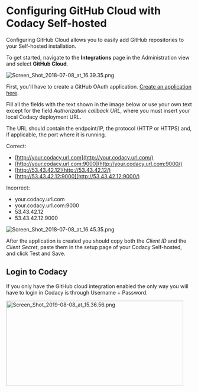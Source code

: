 # Configuring GitHub Cloud with Codacy Self-hosted

Configuring GitHub Cloud allows you to easily add GitHub repositories to your Self-hosted installation.

To get started, navigate to the **Integrations** page in the Administration view and select **GitHub Cloud**.

![Screen\_Shot\_2018-07-08\_at\_16.39.35.png](/images/Screen_Shot_2018-07-08_at_16.39.35.png)

First, you'll have to create a GitHub OAuth application. [Create an application here](https://github.com/settings/applications/new).

Fill all the fields with the text shown in the image below or use your own text except for the field *Authorization callback URL*, where you must insert your local Codacy deployment URL.

The URL should contain the endpoint/IP, the protocol (HTTP or HTTPS) and, if applicable, the port where it is running.

Correct:

- [http://your.codacy.url.com](http://your.codacy.url.com/)
- [http://your.codacy.url.com:9000](http://your.codacy.url.com:9000/)
- [http://53.43.42.12](http://53.43.42.12/)
- [http://53.43.42.12:9000](http://53.43.42.12:9000/)

Incorrect:

- your.codacy.url.com
- your.codacy.url.com:9000
- 53.43.42.12
- 53.43.42.12:9000

![Screen\_Shot\_2018-07-08\_at\_16.45.35.png](/images/Screen_Shot_2018-07-08_at_16.45.35.png)

After the application is created you should copy both the *Client ID* and the *Client Secret*, paste them in the setup page of your Codacy Self-hosted, and click Test and Save.

## Login to Codacy

If you only have the GitHub cloud integration enabled the only way you will have to login in Codacy is through Username + Password.

<img src="/images/Screen_Shot_2019-08-08_at_15.36.56.png" width="479" height="231" alt="Screen_Shot_2019-08-08_at_15.36.56.png" /> 
